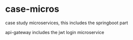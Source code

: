 # case-micros
case study microservices, this includes the springboot part

api-gateway includes the jwt login microservice 
